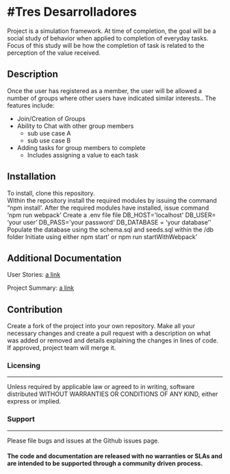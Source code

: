 #Tres Desarrolladores
======================
Project is a simulation framework.  At time of completion, the goal will be a social study of behavior when applied to completion of everyday tasks.  Focus of this study will be how the completion of task is related to the perception of the value received.

## Description
Once the user has registered as a member, the user will be allowed a number of groups where other users have indicated similar interests..  The features include:  
- Join/Creation of Groups
- Ability to Chat with other group members
  - sub use case A
  - sub use case B
- Adding tasks  for group members to complete
   - Includes assigning a value to each task

## Installation
To install, clone this repository.  
Within the repository install the required modules by issuing the command “npm install’.
After the required modules have installed, issue command ‘npm run webpack’
Create a .env file file 
DB_HOST='localhost'
DB_USER= ‘your user’
DB_PASS='your password'
DB_DATABASE = 'your database’'
Populate the database using the schema.sql and seeds.sql within the /db folder
Initiate using either npm start’ or npm run startWithWebpack’

## Additional Documentation
User Stories:
[a link](https://docs.google.com/document/d/10IqDIRzSWmF7BDJJiWpJ5Ma5JCNU81roGJ4cHwPvKoc/edit?usp=sharing)

Project Summary:
[a link](https://docs.google.com/document/d/1BPKl1S4Bamxk72B3B_FE4_GigqVTLiJpA9bGmqoWhMM/edit?usp=sharing)


## Contribution
Create a fork of the project into your own repository. Make all your necessary changes and create a pull request with a description on what was added or removed and details explaining the changes in lines of code. If approved, project team will merge it.

### Licensing
---------
Unless required by applicable law or agreed to in writing, software distributed WITHOUT WARRANTIES OR CONDITIONS OF ANY KIND, either express or implied.  


### Support
-------
Please file bugs and issues at the Github issues page. 
#### The code and documentation are released with no warranties or SLAs and are intended to be supported through a community driven process.
